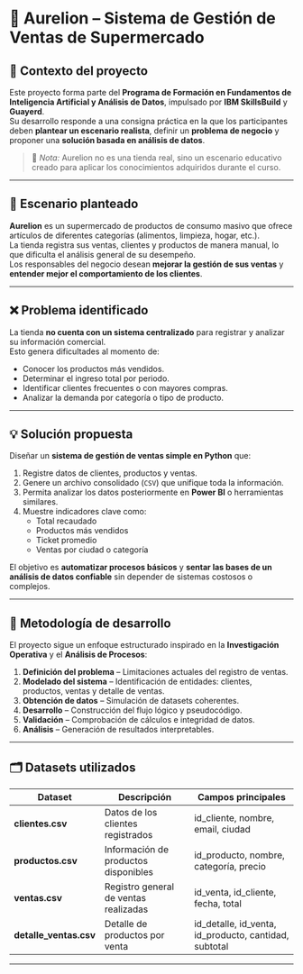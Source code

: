 # 🛒 Aurelion – Sistema de Gestión de Ventas de Supermercado

## 📘 Contexto del proyecto
Este proyecto forma parte del **Programa de Formación en Fundamentos de Inteligencia Artificial y Análisis de Datos**, impulsado por **IBM SkillsBuild** y **Guayerd**.  
Su desarrollo responde a una consigna práctica en la que los participantes deben **plantear un escenario realista**, definir un **problema de negocio** y proponer una **solución basada en análisis de datos**.

> 🧠 *Nota:* Aurelion no es una tienda real, sino un escenario educativo creado para aplicar los conocimientos adquiridos durante el curso.

---

## 🧩 Escenario planteado

**Aurelion** es un supermercado de productos de consumo masivo que ofrece artículos de diferentes categorías (alimentos, limpieza, hogar, etc.).  
La tienda registra sus ventas, clientes y productos de manera manual, lo que dificulta el análisis general de su desempeño.  
Los responsables del negocio desean **mejorar la gestión de sus ventas** y **entender mejor el comportamiento de los clientes**.

---

## ❌ Problema identificado
La tienda **no cuenta con un sistema centralizado** para registrar y analizar su información comercial.  
Esto genera dificultades al momento de:
- Conocer los productos más vendidos.
- Determinar el ingreso total por periodo.
- Identificar clientes frecuentes o con mayores compras.
- Analizar la demanda por categoría o tipo de producto.

---

## 💡 Solución propuesta
Diseñar un **sistema de gestión de ventas simple en Python** que:
1. Registre datos de clientes, productos y ventas.
2. Genere un archivo consolidado (`CSV`) que unifique toda la información.
3. Permita analizar los datos posteriormente en **Power BI** o herramientas similares.
4. Muestre indicadores clave como:
   - Total recaudado  
   - Productos más vendidos  
   - Ticket promedio  
   - Ventas por ciudad o categoría  

El objetivo es **automatizar procesos básicos** y **sentar las bases de un análisis de datos confiable** sin depender de sistemas costosos o complejos.

---

## 🧠 Metodología de desarrollo
El proyecto sigue un enfoque estructurado inspirado en la **Investigación Operativa** y el **Análisis de Procesos**:

1. **Definición del problema** – Limitaciones actuales del registro de ventas.  
2. **Modelado del sistema** – Identificación de entidades: clientes, productos, ventas y detalle de ventas.  
3. **Obtención de datos** – Simulación de datasets coherentes.  
4. **Desarrollo** – Construcción del flujo lógico y pseudocódigo.  
5. **Validación** – Comprobación de cálculos e integridad de datos.  
6. **Análisis** – Generación de resultados interpretables.

---

## 🗂️ Datasets utilizados

| Dataset | Descripción | Campos principales |
|----------|--------------|--------------------|
| **clientes.csv** | Datos de los clientes registrados | id_cliente, nombre, email, ciudad |
| **productos.csv** | Información de productos disponibles | id_producto, nombre, categoría, precio |
| **ventas.csv** | Registro general de ventas realizadas | id_venta, id_cliente, fecha, total |
| **detalle_ventas.csv** | Detalle de productos por venta | id_detalle, id_venta, id_producto, cantidad, subtotal |

---
